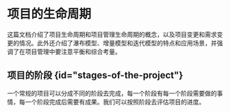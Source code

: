 #  项目的生命周期

这篇文档介绍了项目生命周期和项目管理生命周期的概念，以及项目变更和需求变更的情况。此外还介绍了瀑布模型、增量模型和迭代模型的特点和应用场景，并强调了在项目管理中要注意平衡和综合考量。


## 项目的阶段 {id="stages-of-the-project"}

一个常规的项目可以分成不同的阶段去完成，每一个阶段有每一个阶段需要做的事情，每一个阶段完成后需要有成果。我们可以按照阶段去评估项目的进度。